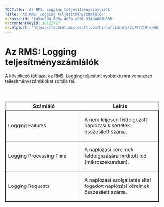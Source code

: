 ```yaml
---
TOCTitle: 'Az RMS: Logging teljesítményszámlálók'
Title: 'Az RMS: Logging teljesítményszámlálók'
ms:assetid: 'f49ee2d4-5d9a-4d5b-a867-334d4008b605'
ms:contentKeyID: 18122727
ms:mtpsurl: 'https://technet.microsoft.com/hu-hu/library/Cc747739(v=WS.10)'
---
```


Az RMS: Logging teljesítményszámlálók
=====================================

A következő táblázat az RMS: Logging teljesítményobjektumra vonatkozó teljesítményszámlálókat sorolja fel.

###  

<p> </p>
<table style="border:1px solid black;">
<colgroup>
<col width="50%" />
<col width="50%" />
</colgroup>
<thead>
<tr class="header">
<th>Számláló</th>
<th>Leírás</th>
</tr>
</thead>
<tbody>
<tr class="odd">
<td style="border:1px solid black;"><p>Logging Failures</p></td>
<td style="border:1px solid black;"><p>A nem teljesen feldolgozott naplózási kísérletek összesített száma.</p></td>
</tr>
<tr class="even">
<td style="border:1px solid black;"><p>Logging Processing Time</p></td>
<td style="border:1px solid black;"><p>A naplózási kérelmek feldolgozására fordított idő (mikroszekundum).</p></td>
</tr>
<tr class="odd">
<td style="border:1px solid black;"><p>Logging Requests</p></td>
<td style="border:1px solid black;"><p>A naplózási szolgáltatás által fogadott naplózási kérelmek összesített száma.</p></td>
</tr>
</tbody>
</table>
